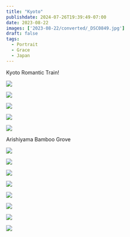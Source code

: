 ```yaml
---
title: "Kyoto"
publishdate: 2024-07-26T19:39:49-07:00
date: 2023-08-22
images: ['2023-08-22/converted/_DSC0849.jpg']
draft: false
tags:
  - Portrait
  - Grace
  - Japan
---
```


Kyoto Romantic Train!

![](2023-08-22/converted/_DSC0801.jpg)

![](2023-08-22/converted/_DSC0802.jpg)

![](2023-08-22/converted/_DSC0819.jpg)

![](2023-08-22/converted/_DSC0822.jpg)

![](2023-08-22/converted/_DSC0827.jpg)

Arishiyama Bamboo Grove

![](2023-08-22/converted/_DSC0832.jpg)

![](2023-08-22/converted/_DSC0840.jpg)

![](2023-08-22/converted/_DSC0849.jpg)

![](2023-08-22/converted/_DSC0855.jpg)

![](2023-08-22/converted/_DSC0856-2.jpg)

![](2023-08-22/converted/_DSC0877.jpg)

![](2023-08-22/converted/_DSC0879.jpg)

![](2023-08-22/converted/_DSC0885.jpg)